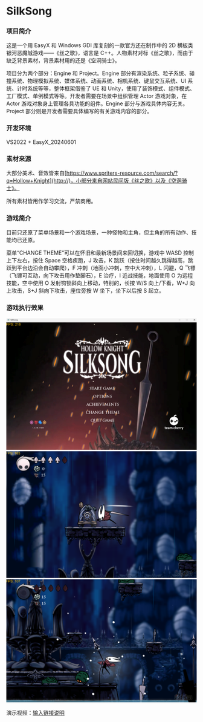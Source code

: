 # SilkSong
### 项目简介


这是一个用 EasyX 和 Windows GDI 库复刻的一款官方还在制作中的 2D 横板类银河恶魔城游戏——《丝之歌》，语言是 C++。人物素材对标《丝之歌》，而由于缺乏背景素材，背景素材用的还是《空洞骑士》。

项目分为两个部分：Engine 和 Project。Engine 部分有渲染系统、粒子系统、碰撞系统、物理模拟系统、媒体系统、动画系统、相机系统、键鼠交互系统、UI 系统、计时系统等等，整体框架借鉴了 UE 和 Unity，使用了装饰模式、组件模式、工厂模式、单例模式等等。开发者需要在场景中组织管理 Actor 游戏对象，在 Actor 游戏对象身上管理各具功能的组件。Engine 部分与游戏具体内容无关。Project 部分则是开发者需要具体编写的有关游戏内容的部分。

### 开发环境


VS2022 + EasyX_20240601 

### 素材来源


大部分美术、音效皆来自[https://www.spriters-resource.com/search/?q=Hollow+Knight](http://)，小部分来自网站民间版《丝之歌》以及《空洞骑士》。

所有素材皆用作学习交流，严禁商用。

### 游戏简介


目前只还原了菜单场景和一个游戏场景，一种怪物和主角，但主角的所有动作、技能均已还原。

菜单“CHANGE THEME”可以在怀旧和最新场景间来回切换，游戏中 WASD 控制上下左右，按住 Space 空格疾跑，J 攻击，K 跳跃（按住时间越久跳得越高，跳跃到平台边沿会自动攀爬），F 冲刺（地面小冲刺，空中大冲刺），L 闪避，Q 飞镖（飞镖可互动，向下攻击用作垫脚石），E 治疗，I 近战技能，地面使用 O 为远程技能，空中使用 O 发射钩锁斜向上移动，特别的，长按 W/S 向上/下看，W+J 向上攻击，S+J 斜向下攻击，座位旁按 W 坐下，坐下以后按 S 起立。


### 游戏执行效果

![输入图片说明](QQ20250131-002024.png)
![输入图片说明](QQ20250130-105855.png)
![输入图片说明](QQ20250130-105947.png)

演示视频：[输入链接说明](https://www.bilibili.com/video/BV1U8fSYkEsC/?share_source=copy_web&vd_source=a59fee9f89e8975f2e92a9b950cce6c5)


